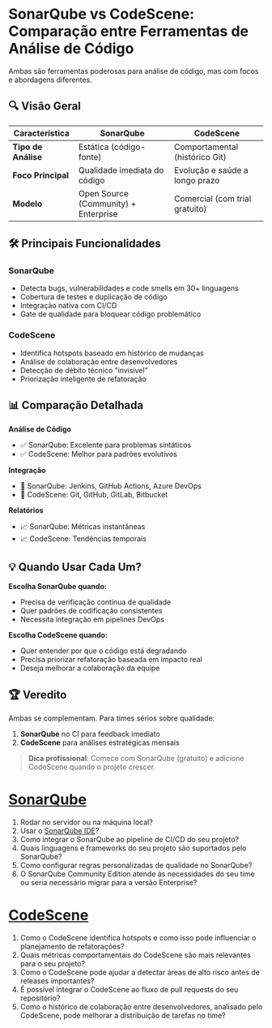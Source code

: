 # SonarQube vs CodeScene: Comparação entre Ferramentas de Análise de Código

Ambas são ferramentas poderosas para análise de código, mas com focos e abordagens diferentes.

## 🔍 Visão Geral

| Característica       | SonarQube                          | CodeScene                          |
|----------------------|------------------------------------|------------------------------------|
| **Tipo de Análise**  | Estática (código-fonte)           | Comportamental (histórico Git)     |
| **Foco Principal**   | Qualidade imediata do código       | Evolução e saúde a longo prazo     |
| **Modelo**           | Open Source (Community) + Enterprise | Comercial (com trial gratuito)    |

## 🛠️ Principais Funcionalidades

### SonarQube
- Detecta bugs, vulnerabilidades e code smells em 30+ linguagens
- Cobertura de testes e duplicação de código
- Integração nativa com CI/CD
- Gate de qualidade para bloquear código problemático

### CodeScene
- Identifica hotspots baseado em histórico de mudanças
- Análise de colaboração entre desenvolvedores
- Detecção de débito técnico "invisível"
- Priorização inteligente de refatoração

## 📊 Comparação Detalhada

**Análise de Código**
- ✅ SonarQube: Excelente para problemas sintáticos
- ✅ CodeScene: Melhor para padrões evolutivos

**Integração**
- 🔗 SonarQube: Jenkins, GitHub Actions, Azure DevOps
- 🔗 CodeScene: Git, GitHub, GitLab, Bitbucket

**Relatórios**
- 📈 SonarQube: Métricas instantâneas
- 📈 CodeScene: Tendências temporais

## 💡 Quando Usar Cada Um?

**Escolha SonarQube quando:**
- Precisa de verificação contínua de qualidade
- Quer padrões de codificação consistentes
- Necessita integração em pipelines DevOps

**Escolha CodeScene quando:**
- Quer entender por que o código está degradando
- Precisa priorizar refatoração baseada em impacto real
- Deseja melhorar a colaboração da equipe

## 🏆 Veredito

Ambas se complementam. Para times sérios sobre qualidade:

1. **SonarQube** no CI para feedback imediato
2. **CodeScene** para análises estratégicas mensais

> **Dica profissional**: Comece com SonarQube (gratuito) e adicione CodeScene quando o projeto crescer.

# [SonarQube](https://www.sonarsource.com/products/sonarqube/)

1. Rodar no servidor ou na máquina local?
2. Usar o [SonarQube IDE](https://docs.sonarsource.com/sonarqube-for-ide/intellij/)?
3. Como integrar o SonarQube ao pipeline de CI/CD do seu projeto?
4. Quais linguagens e frameworks do seu projeto são suportados pelo SonarQube?
5. Como configurar regras personalizadas de qualidade no SonarQube?
6. O SonarQube Community Edition atende às necessidades do seu time ou seria necessário migrar para a versão Enterprise?

# [CodeScene](https://codescene.io/)

1. Como o CodeScene identifica hotspots e como isso pode influenciar o planejamento de refatorações?
2. Quais métricas comportamentais do CodeScene são mais relevantes para o seu projeto?
3. Como o CodeScene pode ajudar a detectar áreas de alto risco antes de releases importantes?
4. É possível integrar o CodeScene ao fluxo de pull requests do seu repositório?
5. Como o histórico de colaboração entre desenvolvedores, analisado pelo CodeScene, pode melhorar a distribuição de tarefas no time?